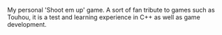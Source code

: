My personal 'Shoot em up' game. A sort of fan tribute to games such as Touhou, it is a test and learning experience in C++ as well as game development.

